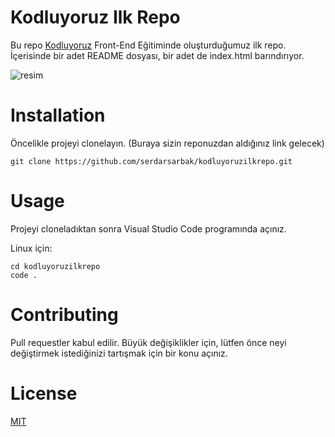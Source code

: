 # Kodluyoruz Ilk Repo
Bu repo [Kodluyoruz](https://www.kodluyoruz.org/) Front-End Eğitiminde oluşturduğumuz ilk repo. İçerisinde bir adet README dosyası, bir adet de index.html barındırıyor.


![resim](https://camo.githubusercontent.com/7224c54f43587831dcc437d279f60cd15f96333e5a803d79d406d86691ff6922/68747470733a2f2f74727468616265727374617469632e63646e2e77702e7472742e636f6d2e74722f726573696d6c65722f313630303030302f616e74616c79612d61612d313630313035305f322e6a7067)
# Installation
Öncelikle projeyi clonelayın. (Buraya sizin reponuzdan aldığınız link gelecek)

```
git clone https://github.com/serdarsarbak/kodluyoruzilkrepo.git
```

# Usage
Projeyi cloneladıktan sonra Visual Studio Code programında açınız.

Linux için: 
```
cd kodluyoruzilkrepo
code . 
```
# Contributing
Pull requestler kabul edilir. Büyük değişiklikler için, lütfen önce neyi değiştirmek istediğinizi tartışmak için bir konu açınız.
# License
[MIT](https://choosealicense.com/licenses/mit/)


